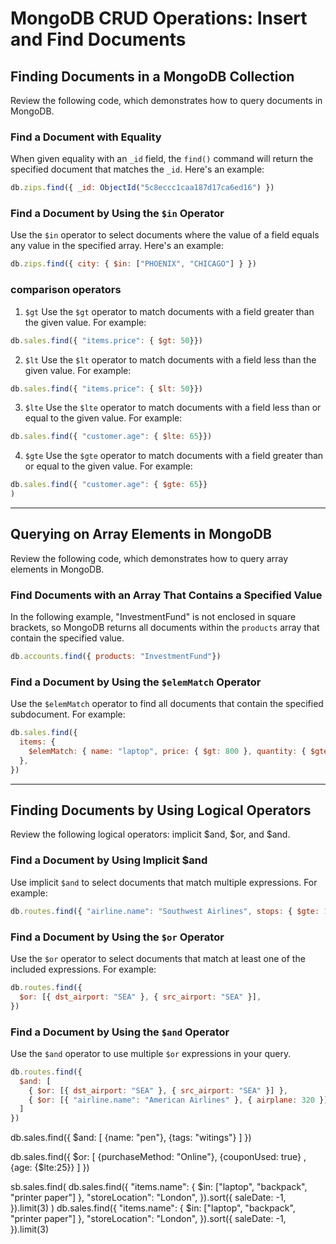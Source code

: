 # MongoDB CRUD Operations: Insert and Find Documents
## Finding Documents in a MongoDB Collection
Review the following code, which demonstrates how to query documents in MongoDB.

### Find a Document with Equality
When given equality with an `_id` field, the `find()` command will return the specified document that matches the `_id`. Here's an example:

```js
db.zips.find({ _id: ObjectId("5c8eccc1caa187d17ca6ed16") })
```
### Find a Document by Using the `$in` Operator
Use the `$in` operator to select documents where the value of a field equals any value in the specified array. Here's an example:

```js
db.zips.find({ city: { $in: ["PHOENIX", "CHICAGO"] } })
```

### comparison operators

1. `$gt`
Use the `$gt` operator to match documents with a field greater than the given value. For example:

```js
db.sales.find({ "items.price": { $gt: 50}})
```
2. `$lt`
Use the `$lt` operator to match documents with a field less than the given value. For example:

```js
db.sales.find({ "items.price": { $lt: 50}})
```
3. `$lte`
Use the `$lte` operator to match documents with a field less than or equal to the given value. For example:

```js
db.sales.find({ "customer.age": { $lte: 65}})
```
4. `$gte`
Use the `$gte` operator to match documents with a field greater than or equal to the given value. For example:

```js
db.sales.find({ "customer.age": { $gte: 65}}
)
```

---
## Querying on Array Elements in MongoDB
Review the following code, which demonstrates how to query array elements in MongoDB.

### Find Documents with an Array That Contains a Specified Value
In the following example, "InvestmentFund" is not enclosed in square brackets, so MongoDB returns all documents within the `products` array that contain the specified value.
```js
db.accounts.find({ products: "InvestmentFund"})
```
### Find a Document by Using the `$elemMatch` Operator
Use the `$elemMatch` operator to find all documents that contain the specified subdocument. For example:
```js
db.sales.find({
  items: {
    $elemMatch: { name: "laptop", price: { $gt: 800 }, quantity: { $gte: 1 } },
  },
})
```

---
## Finding Documents by Using Logical Operators
Review the following logical operators: implicit $and, $or, and $and.

### Find a Document by Using Implicit $and
Use implicit `$and` to select documents that match multiple expressions. For example:
```js
db.routes.find({ "airline.name": "Southwest Airlines", stops: { $gte: 1 } })
```
### Find a Document by Using the `$or` Operator
Use the `$or` operator to select documents that match at least one of the included expressions. For example:
```js
db.routes.find({
  $or: [{ dst_airport: "SEA" }, { src_airport: "SEA" }],
})
```
### Find a Document by Using the `$and` Operator
Use the `$and` operator to use multiple `$or` expressions in your query.
```js
db.routes.find({
  $and: [
    { $or: [{ dst_airport: "SEA" }, { src_airport: "SEA" }] },
    { $or: [{ "airline.name": "American Airlines" }, { airplane: 320 }] },
  ]
})
```

db.sales.find({
    $and: [
        {name: "pen"},
        {tags: "witings"}
    ]
})

db.sales.find({
    $or: [
        {purchaseMethod: "Online"}, 
        {couponUsed: true} ,
        {age: {$lte:25}}
    ]
})

sb.sales.find(
  db.sales.find({ "items.name": { $in: ["laptop", "backpack", "printer paper"] }, "storeLocation": "London", }).sort({ saleDate: -1, }).limit(3)
)
db.sales.find({ "items.name": { $in: ["laptop", "backpack", "printer paper"] }, "storeLocation": "London", }).sort({ saleDate: -1, }).limit(3)